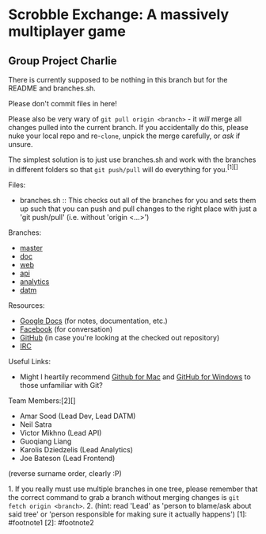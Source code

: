 # Scrobble Exchange: A massively multiplayer game

## Group Project Charlie

There is currently supposed to be nothing in this branch but for the README and branches.sh.

Please don't commit files in here!

Please also be very wary of `git pull origin <branch>` - it *will* merge all changes pulled into the current branch.
If you accidentally do this, please nuke your local repo and re-`clone`, unpick the merge carefully, or _ask_ if unsure.

The simplest solution is to just use branches.sh and work with the branches in different folders so that `git push/pull` will do everything for you.<sup>[1][]</sup>

Files:
* branches.sh :: This checks out all of the branches for you and sets them up such that you can push and pull changes to the right place with just a 'git push/pull' (i.e. without 'origin <...>')

Branches:
* [master](https://github.com/tekacs/scrobble-exchange)
* [doc](https://github.com/tekacs/scrobble-exchange/tree/doc)
* [web](https://github.com/tekacs/scrobble-exchange/tree/web)
* [api](https://github.com/tekacs/scrobble-exchange/tree/api)
* [analytics](https://github.com/tekacs/scrobble-exchange/tree/analytics)
* [datm](https://github.com/tekacs/scrobble-exchange/tree/datm)

Resources:
* [Google Docs](https://docs.google.com/folder/d/0Bzc0w3Y7EvMeblByNnZ1Y1RieHc/edit) (for notes, documentation, etc.)
* [Facebook](https://www.facebook.com/groups/scrobble-exchange) (for conversation)
* [GitHub](http://github.com/tekacs/scrobble-exchange) (in case you're looking at the checked out repository)
* [IRC](irc://last.fm:6667/last.gp)

Useful Links:
* Might I heartily recommend [Github for Mac](http://mac.github.com) and [GitHub for Windows](http://windows.github.com) to those unfamiliar with Git?

Team Members:[2][]

* Amar Sood (Lead Dev, Lead DATM)
* Neil Satra
* Victor Mikhno (Lead API)
* Guoqiang Liang
* Karolis Dziedzelis (Lead Analytics)
* Joe Bateson (Lead Frontend)

(reverse surname order, clearly :P)

<a id="footnote1">1.</a> If you really must use multiple branches in one tree, please remember that the correct command to grab a branch without merging changes is `git fetch origin <branch>`.
<a id="footnote2">2.</a> (hint: read 'Lead' as 'person to blame/ask about said tree' or 'person responsible for making sure it actually happens')
[1]: #footnote1
[2]: #footnote2
